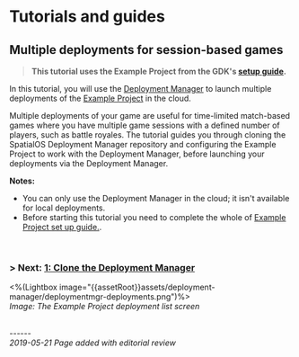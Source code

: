 # Tutorials and guides
## Multiple deployments for session-based games
> **This tutorial uses the Example Project from the GDK's [setup guide]({{urlRoot}}/content/get-started/example-project/exampleproject-intro).**</br>


In this tutorial, you will use the [Deployment Manager](https://github.com/spatialos/deployment-manager) to launch multiple deployments of the [Example Project]({{urlRoot}}/content/get-started/example-project/exampleproject-intro) in the cloud.</br>

Multiple deployments of your game are useful for time-limited match-based games where you have multiple game sessions with a defined number of players, such as battle royales.  The tutorial guides you through cloning the SpatialOS Deployment Manager repository and configuring the Example Project to work with the Deployment Manager, before launching your deployments via the Deployment Manager.

**Notes:** 

* You can only use the Deployment Manager in the cloud; it isn't available for local deployments.
* Before starting this tutorial you need to complete the whole of [Example Project set up guide.]({{urlRoot}}/content/get-started/example-project/exampleproject-intro).
</br>

### **> Next:** [1: Clone the Deployment Manager]({{urlRoot}}/content/tutorials/deployment-manager/tutorial-deploymentmgr-clone)


<%(Lightbox image="{{assetRoot}}assets/deployment-manager/deploymentmgr-deployments.png")%><br/>
_Image: The Example Project deployment list screen_<br/>


<br/>------<br/>
_2019-05-21 Page added with editorial review_
